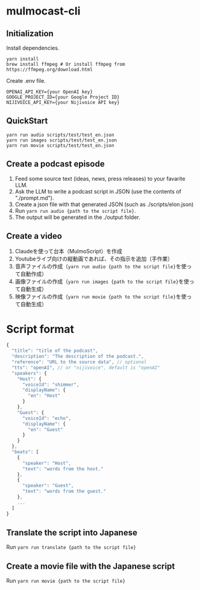 # mulmocast-cli

## Initialization

Install dependencies.

```
yarn install
brew install ffmpeg # Or install ffmpeg from https://ffmpeg.org/download.html
```

Create .env file.

```
OPENAI_API_KEY={your OpenAI key}
GOOGLE_PROJECT_ID={your Google Project ID}
NIJIVOICE_API_KEY={your Nijivoice API key}
```

## QuickStart

```
yarn run audio scripts/test/test_en.json
yarn run images scripts/test/test_en.json
yarn run movie scripts/test/test_en.json
```


## Create a podcast episode

1. Feed some source text (ideas, news, press releases) to your favarite LLM.
2. Ask the LLM to write a podcast script in JSON (use the contents of "./prompt.md").
3. Create a json file with that generated JSON (such as ./scripts/elon.json)
4. Run ```yarn run audio {path to the script file}```.
5. The output will be generated in the ./output folder.

## Create a video

1. Claudeを使って台本（MulmoScript）を作成
2. Youtubeライブ向けの縦動画であれば、その指示を追加（手作業）
3. 音声ファイルの作成（`yarn run audio {path to the script file}`を使って自動作成）
4. 画像ファイルの作成（`yarn run images {path to the script file}`を使って自動生成）
5. 映像ファイルの作成（`yarn run movie {path to the script file}`を使って自動生成）

# Script format

```Javascript
{
  "title": "title of the podcast",
  "description": "The description of the podcast.",
  "reference": "URL to the source data", // optional
  "tts": "openAI", // or "nijivoice", default is "openAI"
  "speakers": {
    "Host": {
      "voiceId": "shimmer",
      "displayName": {
        "en": "Host"
      }
    },
    "Guest": {
      "voiceId": "echo",
      "displayName": {
        "en": "Guest"
      }
    }
  },
  "beats": [
    {
      "speaker": "Host",
      "text": "words from the host."
    },
    {
      "speaker": "Guest",
      "text": "words from the guest."
    },
    ...
  ]
}
```

## Translate the script into Japanese

Run ```yarn run translate {path to the script file}```

## Create a movie file with the Japanese script

Run ```yarn run movie {path to the script file}```
